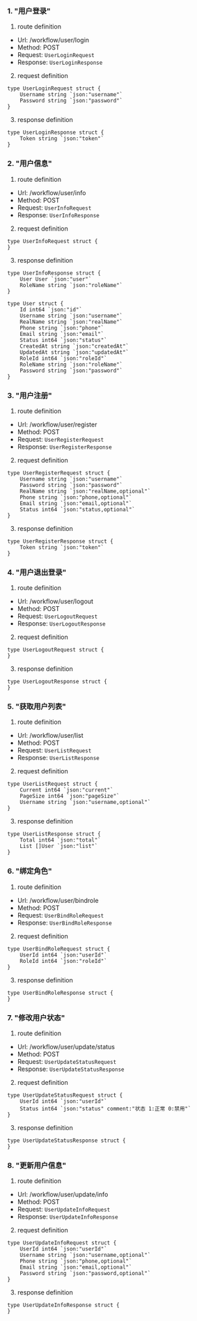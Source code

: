 ### 1. "用户登录"

1. route definition

- Url: /workflow/user/login
- Method: POST
- Request: `UserLoginRequest`
- Response: `UserLoginResponse`

2. request definition



```golang
type UserLoginRequest struct {
	Username string `json:"username"`
	Password string `json:"password"`
}
```


3. response definition



```golang
type UserLoginResponse struct {
	Token string `json:"token"`
}
```

### 2. "用户信息"

1. route definition

- Url: /workflow/user/info
- Method: POST
- Request: `UserInfoRequest`
- Response: `UserInfoResponse`

2. request definition



```golang
type UserInfoRequest struct {
}
```


3. response definition



```golang
type UserInfoResponse struct {
	User User `json:"user"`
	RoleName string `json:"roleName"`
}

type User struct {
	Id int64 `json:"id"`
	Username string `json:"username"`
	RealName string `json:"realName"`
	Phone string `json:"phone"`
	Email string `json:"email"`
	Status int64 `json:"status"`
	CreatedAt string `json:"createdAt"`
	UpdatedAt string `json:"updatedAt"`
	RoleId int64 `json:"roleId"`
	RoleName string `json:"roleName"`
	Password string `json:"password"`
}
```

### 3. "用户注册"

1. route definition

- Url: /workflow/user/register
- Method: POST
- Request: `UserRegisterRequest`
- Response: `UserRegisterResponse`

2. request definition



```golang
type UserRegisterRequest struct {
	Username string `json:"username"`
	Password string `json:"password"`
	RealName string `json:"realName,optional"`
	Phone string `json:"phone,optional"`
	Email string `json:"email,optional"`
	Status int64 `json:"status,optional"`
}
```


3. response definition



```golang
type UserRegisterResponse struct {
	Token string `json:"token"`
}
```

### 4. "用户退出登录"

1. route definition

- Url: /workflow/user/logout
- Method: POST
- Request: `UserLogoutRequest`
- Response: `UserLogoutResponse`

2. request definition



```golang
type UserLogoutRequest struct {
}
```


3. response definition



```golang
type UserLogoutResponse struct {
}
```

### 5. "获取用户列表"

1. route definition

- Url: /workflow/user/list
- Method: POST
- Request: `UserListRequest`
- Response: `UserListResponse`

2. request definition



```golang
type UserListRequest struct {
	Current int64 `json:"current"`
	PageSize int64 `json:"pageSize"`
	Username string `json:"username,optional"`
}
```


3. response definition



```golang
type UserListResponse struct {
	Total int64 `json:"total"`
	List []User `json:"list"`
}
```

### 6. "绑定角色"

1. route definition

- Url: /workflow/user/bindrole
- Method: POST
- Request: `UserBindRoleRequest`
- Response: `UserBindRoleResponse`

2. request definition



```golang
type UserBindRoleRequest struct {
	UserId int64 `json:"userId"`
	RoleId int64 `json:"roleId"`
}
```


3. response definition



```golang
type UserBindRoleResponse struct {
}
```

### 7. "修改用户状态"

1. route definition

- Url: /workflow/user/update/status
- Method: POST
- Request: `UserUpdateStatusRequest`
- Response: `UserUpdateStatusResponse`

2. request definition



```golang
type UserUpdateStatusRequest struct {
	UserId int64 `json:"userId"`
	Status int64 `json:"status" comment:"状态 1:正常 0:禁用"`
}
```


3. response definition



```golang
type UserUpdateStatusResponse struct {
}
```

### 8. "更新用户信息"

1. route definition

- Url: /workflow/user/update/info
- Method: POST
- Request: `UserUpdateInfoRequest`
- Response: `UserUpdateInfoResponse`

2. request definition



```golang
type UserUpdateInfoRequest struct {
	UserId int64 `json:"userId"`
	Username string `json:"username,optional"`
	Phone string `json:"phone,optional"`
	Email string `json:"email,optional"`
	Password string `json:"password,optional"`
}
```


3. response definition



```golang
type UserUpdateInfoResponse struct {
}
```

